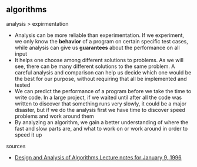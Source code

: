 ## algorithms

analysis > expirmentation
  - Analysis can be more reliable than experimentation. If we experiment, we only know the __behavior__ of a program on certain specific test cases, while analysis can give us __guarantees__ about the performance on all input
  - It helps one choose among different solutions to problems. As we will see, there can be many different solutions to the same problem. A careful analysis and comparison can help us decide which one would be the best for our purpose, without requiring that all be implemented and tested
  - We can predict the performance of a program before we take the time to write code. In a large project, if we waited until after all the code was written to discover that something runs very slowly, it could be a major disaster, but if we do the analysis first we have time to discover speed problems and work around them
  - By analyzing an algorithm, we gain a better understanding of where the fast and slow parts are, and what to work on or work around in order to speed it up

sources
  - [Design and Analysis of Algorithms Lecture notes for January 9, 1996](https://www.ics.uci.edu/~eppstein/161/960109.html)
